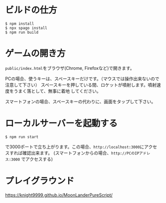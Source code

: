 # ビルドの仕方

```
$ npm install
$ npx spago install
$ npm run build
```


# ゲームの開き方

`public/index.html`をブラウザ(Chrome, Firefoxなど)で開きます。

PCの場合、使うキーは、スペースキーだけです。（マウスでは操作出来ないので注意して下さい）
スペースキーを押している間、ロケットが噴射します。噴射速度をうまく落として、無事に着地
してください。

スマートフォンの場合、スペースキーの代わりに、画面をタップして下さい。


# ローカルサーバーを起動する

```
$ npm run start
```

で3000ポートで立ち上がります。この場合、`http://localhost:3000`にアクセスすれば確認出来ます。
(スマートフォンからの場合、`http://PCのIPアドレス:3000` でアクセスする)

# プレイグラウンド

https://knight9999.github.io/MoonLanderPureScript/


